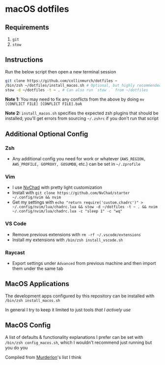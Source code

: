 # macOS dotfiles

## Requirements

1. `git`
2. `stow`

## Instructions

Run the below script then open a new terminal session

```bash
git clone https://github.com/collinmurch/dotfiles ~
/bin/zsh ~/dotfiles/install_macos.sh # Optional, but highly recommended
stow -d ~/dotfiles -t ~ . # Can also run `stow .` from ~/dotfiles
```

**Note 1:** You may need to fix any conflicts from the above by doing `mv [CONFLICT FILE] [CONFLICT FILE].bak`

**Note 2:** `install_macos.sh` specifies the expected zsh plugins that should be installed; you'll get errors from sourcing `~/.zshrc` if you don't run that script

## Additional Optional Config

### Zsh

- Any additional config you need for work or whatever (`AWS_REGION, AWS_PROFILE, GOPROXY, GOSUMDB`, etc.) can be set in `~/.zprofile`

### Vim

- I use [NvChad](https://nvchad.com) with pretty light customization
- Install with `git clone https://github.com/NvChad/starter ~/.config/nvim && nvim`
- Get my settings with `echo "return require('custom.chadrc')" > ~/.config/nvim/lua/chadrc.lua && stow -d ~/dotfiles -t ~ . && nvim ~/.config/nvim/lua/chadrc.lua -c "sleep 1" -c "wq"`

### VS Code

- Remove previous extensions with `rm -rf ~/.vscode/extensions`
- Install my extensions with `/bin/zsh install_vscode.sh`

### Raycast

- Export settings under `Advanced` from previous machine and then import them under the same tab

## MacOS Applications

The development apps configured by this repository can be installed with `/bin/zsh install_macos.sh`

In general I try to keep it limited to just tools *that I actively use*

## MacOS Config

A list of defaults & functionality explanations I prefer can be set with `/bin/zsh config_macos.sh`, which I wouldn't recommend just running but you do you

Compiled from [Murderlon](https://github.com/murderlon)'s list I think